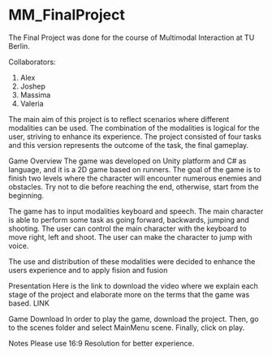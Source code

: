 # MM_FinalProject

The Final Project was done for the course of Multimodal Interaction at TU Berlin.

Collaborators:
  1. Alex
  2. Joshep
  3. Massima
  4. Valeria 

The main aim of this project is to reflect scenarios where different modalities can be used. The combination of the modalities is logical for the user, striving to enhance its experience. The project consisted of four tasks and this version represents the outcome of the task, the final gameplay. 

Game  Overview
The game was developed on Unity platform and C# as language, and it is a 2D game based on runners. The goal of the game is to finish two levels where the character will encounter numerous enemies and obstacles. Try not to die before reaching the end, otherwise, start from the beginning.

The game has to input modalities keyboard and speech. The main character is able to perform some task as going forward, backwards, jumping and shooting. The user can control the main character with the keyboard to move right, left and shoot. The user can make the character to jump with voice. 

The use and distribution of these modalities were decided to enhance the users experience and to apply fision and fusion

Presentation
Here is the link to download the video where we explain each stage of the project and elaborate more on the terms that the game was based. 
LINK

Game  Download
In order to play the game, download the project. Then, go to the scenes folder and select MainMenu scene. Finally, click on play.

Notes
Please use 16:9 Resolution for better experience. 
